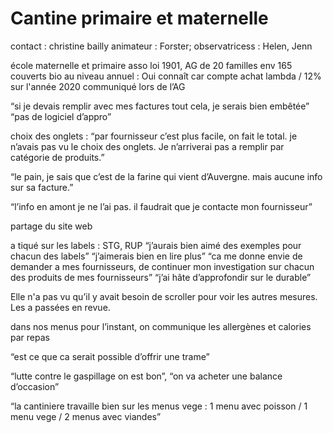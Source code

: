 # Cantine primaire et maternelle 
contact : christine bailly
animateur : Forster; observatricess : Helen, Jenn

école maternelle et primaire 
asso loi 1901, AG de 20 familles env 
165 couverts
bio au niveau annuel : Oui connaît car compte achat lambda / 
12% sur l'année 2020
communiqué lors de l’AG

“si je devais remplir avec mes factures tout cela, je serais bien embêtée”
“pas de logiciel d’appro”

choix des onglets : 
“par fournisseur c’est plus facile, on fait le total. je n’avais pas vu le choix des onglets. Je n’arriverai pas a remplir par catégorie de produits.”

“le pain, je sais que c’est de la farine qui vient d’Auvergne. mais aucune info sur sa facture.”

“l’info en amont je ne l’ai pas. il faudrait que je contacte mon fournisseur”

partage du site web

a tiqué sur les labels : STG, RUP
“j’aurais bien aimé des exemples pour chacun des labels”
“j’aimerais bien en lire plus”
“ca me donne envie de demander a mes fournisseurs, de continuer mon investigation sur chacun des produits de mes fournisseurs”
“j’ai hâte d’approfondir sur le durable”


Elle n'a pas vu qu’il y avait besoin de scroller pour voir les autres mesures. Les a passées en revue. 

dans nos menus pour l’instant, on communique les allergènes et calories par repas

“est ce que ca serait possible d’offrir une trame”

“lutte contre le gaspillage on est bon”, “on va acheter une balance d’occasion”

“la cantiniere travaille bien sur les menus vege : 1 menu avec poisson / 1 menu vege / 2 menus avec viandes”
